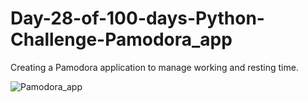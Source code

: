 # Day-28-of-100-days-Python-Challenge-Pamodora_app
Creating a Pamodora application to manage working and resting time.


![Pamodora_app](https://github.com/user-attachments/assets/fd95903c-bb9a-4991-b7ca-b7b2bee73b7a)
